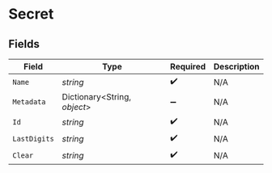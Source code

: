 # Secret


## Fields

| Field                        | Type                         | Required                     | Description                  |
| ---------------------------- | ---------------------------- | ---------------------------- | ---------------------------- |
| `Name`                       | *string*                     | :heavy_check_mark:           | N/A                          |
| `Metadata`                   | Dictionary<String, *object*> | :heavy_minus_sign:           | N/A                          |
| `Id`                         | *string*                     | :heavy_check_mark:           | N/A                          |
| `LastDigits`                 | *string*                     | :heavy_check_mark:           | N/A                          |
| `Clear`                      | *string*                     | :heavy_check_mark:           | N/A                          |